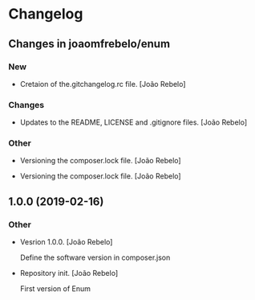 # Changelog


## Changes in joaomfrebelo/enum

### New

* Cretaion of the.gitchangelog.rc file. [João Rebelo]

### Changes

* Updates to the README, LICENSE and .gitignore files. [João Rebelo]

### Other

* Versioning the composer.lock file. [João Rebelo]

* Versioning the composer.lock file. [João Rebelo]


## 1.0.0 (2019-02-16)

### Other

* Vesrion 1.0.0. [João Rebelo]

  Define the software version in composer.json

* Repository init. [João Rebelo]

  First version of Enum


